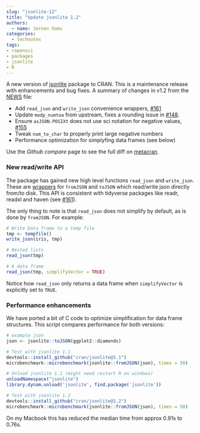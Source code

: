 ```yaml
---
slug: "jsonlite-12"
title: "Update jsonlite 1.2"
authors:
  - name: Jeroen Ooms
categories:
  - technotes
tags:
- ropensci
- packages
- jsonlite
- R
---
```


A new version of [jsonlite](https://cran.r-project.org/web/packages/jsonlite/index.html) package to CRAN. This is a maintenance release with enhancements and bug fixes. A summary of changes in v1.2 from the [NEWS](https://cran.r-project.org/web/packages/jsonlite/NEWS) file:


  - Add `read_json` and `write_json` convenience wrappers, [#161](https://github.com/jeroen/jsonlite/issues/161)
  - Update `modp_numtoa` from upstream, fixes a rounding issue in [#148](https://github.com/jeroen/jsonlite/issues/148).
  - Ensure `asJSON.POSIXt` does not use sci notation for negative values, [#155](https://github.com/jeroen/jsonlite/issues/155)
  - Tweak `num_to_char` to properly print large negative numbers
  - Performance optimization for simplyfing data frames (see below)

Use the *Github compare* page to see the full diff on [metacran](https://github.com/cran/jsonlite/compare/1.1...1.2).

### New read/write API

The package has gained new high level functions `read_json` and `write_json`. These are [wrappers](https://github.com/cran/jsonlite/blob/1.2/R/read_json.R#L18-L29) for `fromJSON` and `toJSON` which read/write json directly from/to disk. This API is consistent with tidyverse packages like readr, readxl and haven (see [#161](https://github.com/jeroen/jsonlite/issues/161)).

The only thing to note is that `read_json` does not simplify by default, as is done by `fromJSON`. For example:


```r
# Write Data frame to a temp file
tmp <- tempfile()
write_json(iris, tmp)

# Nested lists
read_json(tmp)

# A data frame
read_json(tmp, simplifyVector = TRUE)
```

Notice how `read_json` only returns a data frame when `simplifyVector` is explicitly set to `TRUE`.


### Performance enhancements

We have ported a bit of C code to optimize simplification for data frame structures. This script compares performance for both versions:

```r
# example json
json <- jsonlite::toJSON(ggplot2::diamonds)

# Test with jsonlite 1.1
devtools::install_github("cran/jsonlite@1.1")
microbenchmark::microbenchmark(jsonlite::fromJSON(json), times = 50)

# Unload jsonlite 1.1 (might need restart R on windows)
unloadNamespace("jsonlite")
library.dynam.unload('jsonlite', find.package('jsonlite'))

# Test with jsonlite 1.2
devtools::install_github("cran/jsonlite@1.2")
microbenchmark::microbenchmark(jsonlite::fromJSON(json), times = 50)
```

On my Macbook this has reduced the median time from approx 0.91s to 0.76s.


